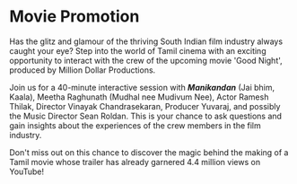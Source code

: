 # Movie Promotion

Has the glitz and glamour of the thriving South Indian film industry always caught your eye? Step into the world of Tamil cinema with an exciting opportunity to interact with the crew of the upcoming movie 'Good Night', produced by Million Dollar Productions.

Join us for a 40-minute interactive session with **_Manikandan_** (Jai bhim, Kaala), Meetha Raghunath (Mudhal nee Mudivum Nee), Actor Ramesh Thilak, Director Vinayak Chandrasekaran, Producer Yuvaraj, and possibly the Music Director Sean Roldan. This is your chance to ask questions and gain insights about the experiences of the crew members in the film industry.

Don't miss out on this chance to discover the magic behind the making of a Tamil movie whose trailer has already garnered 4.4 million views on YouTube!

